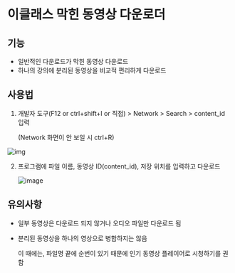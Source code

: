 # 이클래스 막힌 동영상 다운로더

## 기능

* 일반적인 다운로드가 막힌 동영상 다운로드
* 하나의 강의에 분리된 동영상을 비교적 편리하게 다운로드



## 사용법

1. 개발자 도구(F12 or ctrl+shift+I or 직접) > Network > Search > content_id 입력

   (Network 화면이 안 보일 시 ctrl+R)

![img](https://user-images.githubusercontent.com/76826021/144156824-0e2a0021-5e28-4d47-a95a-c203f32fb502.jpg)



2. 프로그램에 파일 이름, 동영상 ID(content_id), 저장 위치를 입력하고 다운로드

   ![image](https://user-images.githubusercontent.com/76826021/144158105-582c7a13-0fe0-46f7-81da-4989a5b50cb0.png)



## 유의사항

* 일부 동영상은 다운로드 되지 않거나 오디오 파일만 다운로드 됨

* 분리된 동영상을 하나의 영상으로 병합하지는 않음

  이 때에는, 파일명 끝에 순번이 있기 때문에 인기 동영상 플레이어로 시청하기를 권함